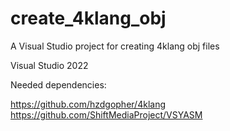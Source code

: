 # create_4klang_obj
A Visual Studio project for creating 4klang obj files

Visual Studio 2022

Needed dependencies:

https://github.com/hzdgopher/4klang
https://github.com/ShiftMediaProject/VSYASM
